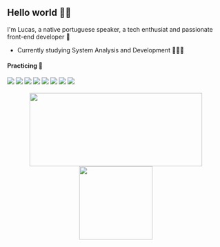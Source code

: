 <h2>Hello world 👋🏽</h2> 

<p>I'm Lucas, a native portuguese speaker, a tech enthusiat and passionate front-end developer 🧩</p>

<ul>
    <li>Currently studying System Analysis and Development 👨🏽‍🎓</li>
</ul>

 <div >
      <h4> Practicing 🧶 </h4>
        <img src="https://img.shields.io/badge/javascript-%23323330.svg?style=for-the-badge&logo=javascript&logoColor=%23F7DF1E"/>
        <img src="https://img.shields.io/badge/tailwindcss-%2338B2AC.svg?style=for-the-badge&logo=tailwind-css&logoColor=w"/>
        <img src="https://img.shields.io/badge/typescript-%23007ACC.svg?style=for-the-badge&logo=typescript&logoColor=white"/>
        <img src="https://img.shields.io/badge/react-%2320232a.svg?style=for-the-badge&logo=react&logoColor=%2361DAFB"</a>
        <img src="https://img.shields.io/badge/Next-black?style=for-the-badge&logo=next.js&logoColor=white"/> 
        <img src="https://img.shields.io/badge/SASS-hotpink.svg?style=for-the-badge&logo=SASS&logoColor=white"/>
        <img src="https://img.shields.io/badge/php-%23777BB4.svg?style=for-the-badge&logo=php&logoColor=white"/>
        <img src="https://img.shields.io/badge/Prisma-3982CE?style=for-the-badge&logo=Prisma&logoColor=white"/>
  </div>
    
  <br>
  
  <div align="center">
      <a href="https://github.com/LrAmaral">
      <img height="170em" width="400px" src="https://github-readme-stats.vercel.app/api?username=LrAmaral&show_icons=true&theme=dracula&include_all_commits=true&count_private=true"/>
      <img height="170em" src="https://github-readme-stats.vercel.app/api/top-langs/?username=LrAmaral&layout=compact&langs_count=7&theme=dracula"/>
  </div>

  
<!--   <div align="center" style:"display: inline_block">
   <img align:"right" height ="130px" src="https://cdn.discordapp.com/attachments/1031342785682493596/1034118325078347787/picasion.com_119caf0ebb302d1702aaca4955fc3c68.gif"/>
     </div> -->
   
    
  

  
